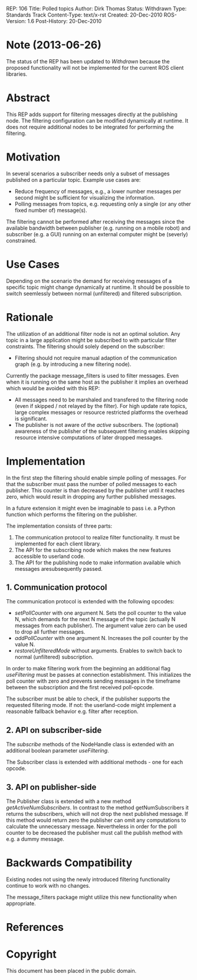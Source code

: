 REP: 106 Title: Polled topics Author: Dirk Thomas Status: Withdrawn Type: Standards Track Content-Type: text/x-rst Created: 20-Dec-2010 ROS-Version: 1.6 Post-History: 20-Dec-2010

# Note (2013-06-26)

The status of the REP has been updated to *Withdrawn* because the proposed functionality will not be implemented for the current ROS client libraries.

# Abstract

This REP adds support for filtering messages directly at the publishing node. The filtering configuration can be modified dynamically at runtime. It does not require additional nodes to be integrated for performing the filtering.

# Motivation

In several scenarios a subscriber needs only a subset of messages published on a particular topic. Example use cases are:

- Reduce frequency of messages, e.g., a lower number messages per second might be sufficient for visualizing the information.
- Polling messages from topics, e.g. requesting only a single (or any other fixed number of) message(s).

The filtering cannot be performed after receiving the messages since the available bandwidth between publisher (e.g. running on a mobile robot) and subscriber (e.g. a GUI) running on an external computer might be (severly) constrained.

# Use Cases

Depending on the scenario the demand for receiving messages of a specific topic might change dynamically at runtime. It should be possible to switch seemlessly between normal (unfiltered) and filtered subscription.

# Rationale

The utilization of an additional filter node is not an optimal solution. Any topic in a large application might be subscribed to with particular filter constraints. The filtering should solely depend on the subscriber:

- Filtering should not require manual adaption of the communication graph (e.g. by introducing a new filtering node).

Currently the package message_filters is used to filter messages. Even when it is running on the same host as the publisher it implies an overhead which would be avoided with this REP:

- All messages need to be marshaled and transfered to the filtering node (even if skipped / not relayed by the filter). For high update rate topics, large complex messages or resource restricted platforms the overhead is significant.
- The publisher is not aware of the *active* subscribers. The (optional) awareness of the publisher of the subsequent filtering enables skipping resource intensive computations of later dropped messages.

# Implementation

In the first step the filtering should enable simple polling of messages. For that the subscriber must pass the number of polled messages to each publisher. This counter is than decreased by the publisher until it reaches zero, which would result in dropping any further published messages.

In a future extension it might even be imaginable to pass i.e. a Python function which performs the filtering on the publisher.

The implementation consists of three parts:

1. The communication protocol to realize filter functionality. It must be implemented for each client library.
2. The API for the subscribing node which makes the new features accessible to userland code.
3. The API for the publishing node to make information available which messages aresubsequently passed.

## 1. Communication protocol

The communication protocol is extended with the following opcodes:

- *setPollCounter* with one argument N. Sets the poll counter to the value N, which demands for the next N message of the topic (actually N messages from each publisher). The argument value zero can be used to drop all further messages.
- *addPollCounter* with one argument N. Increases the poll counter by the value N.
- *restoreUnfilteredMode* without arguments. Enables to switch back to normal (unfiltered) subscription.

In order to make filtering work from the beginning an additional flag *useFiltering* must be passes at connection establishment. This initializes the poll counter with zero and prevents sending messages in the timeframe between the subscription and the first received poll-opcode.

The subscriber must be able to check, if the publisher supports the requested filtering mode. If not: the userland-code might implement a reasonable fallback behavior e.g. filter after reception.

## 2. API on subscriber-side

The *subscribe* methods of the NodeHandle class is extended with an additional boolean parameter *useFiltering*.

The Subscriber class is extended with additional methods - one for each opcode.

## 3. API on publisher-side

The Publisher class is extended with a new method *getActiveNumSubscribers*. In contrast to the method getNumSubscribers it returns the subscribers, which will not drop the next published message. If this method would return zero the publisher can omit any computations to calculate the unnecessary message. Nevertheless in order for the poll counter to be decreased the publisher must call the publish method with e.g. a dummy message.

# Backwards Compatibility

Existing nodes not using the newly introduced filtering functionality continue to work with no changes.

The message_filters package might utilize this new functionality when appropriate.

# References

# Copyright

This document has been placed in the public domain.
